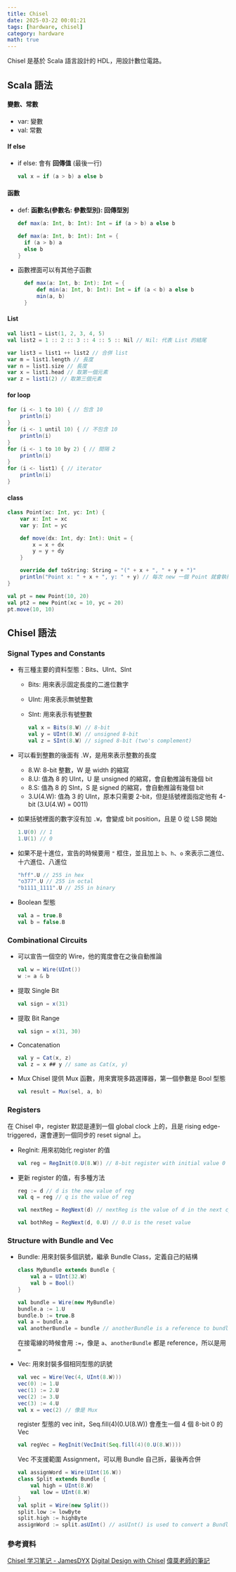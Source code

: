 ```yaml
---
title: Chisel
date: 2025-03-22 00:01:21
tags: [hardware, chisel]
category: hardware
math: true
---
```


Chisel 是基於 Scala 語言設計的 HDL，用設計數位電路。

## Scala 語法

#### 變數、常數

- var: 變數
- val: 常數

#### If else

- if else: 會有 **回傳值** (最後一行)
  ```scala
  val x = if (a > b) a else b
  ```

#### 函數

- def: **函數名(參數名: 參數型別): 回傳型別**

  ```scala
  def max(a: Int, b: Int): Int = if (a > b) a else b

  def max(a: Int, b: Int): Int = {
    if (a > b) a
    else b
  }
  ```

- 函數裡面可以有其他子函數

  ```scala
    def max(a: Int, b: Int): Int = {
        def min(a: Int, b: Int): Int = if (a < b) a else b
        min(a, b)
    }
  ```

#### List

```scala
val list1 = List(1, 2, 3, 4, 5)
val list2 = 1 :: 2 :: 3 :: 4 :: 5 :: Nil // Nil: 代表 List 的結尾

var list3 = list1 ++ list2 // 合併 list
var m = list1.length // 長度
var n = list1.size // 長度
var x = list1.head // 取第一個元素
var z = list1(2) // 取第三個元素

```

#### for loop

```scala
for (i <- 1 to 10) { // 包含 10
    println(i)
}
for (i <- 1 until 10) { // 不包含 10
    println(i)
}
for (i <- 1 to 10 by 2) { // 間隔 2
    println(i)
}
for (i <- list1) { // iterator
    println(i)
}
```

#### class

```scala
class Point(xc: Int, yc: Int) {
    var x: Int = xc
    var y: Int = yc

    def move(dx: Int, dy: Int): Unit = {
        x = x + dx
        y = y + dy
    }

    override def toString: String = "(" + x + ", " + y + ")"
    println("Point x: " + x + ", y: " + y) // 每次 new 一個 Point 就會執行
}

val pt = new Point(10, 20)
val pt2 = new Point(xc = 10, yc = 20)
pt.move(10, 10)
```

## Chisel 語法

### Signal Types and Constants

- 有三種主要的資料型態：Bits、UInt、SInt

  - Bits: 用來表示固定長度的二進位數字
  - UInt: 用來表示無號整數
  - SInt: 用來表示有號整數

    ```scala
    val x = Bits(8.W) // 8-bit
    val y = UInt(8.W) // unsigned 8-bit
    val z = SInt(8.W) // signed 8-bit (two's complement)
    ```

- 可以看到整數的後面有 .W，是用來表示整數的長度

  - 8.W: 8-bit 整數，W 是 width 的縮寫
  - 8.U: 值為 8 的 UInt，U 是 unsigned 的縮寫，會自動推論有幾個 bit
  - 8.S: 值為 8 的 SInt，S 是 signed 的縮寫，會自動推論有幾個 bit
  - 3.U(4.W): 值為 3 的 UInt，原本只需要 2-bit，但是括號裡面指定他有 4-bit (3.U(4.W) = 0011)

- 如果括號裡面的數字沒有加 `.W`，會變成 bit position，且是 0 從 LSB 開始

  ```scala
  1.U(0) // 1
  1.U(1) // 0
  ```

- 如果不是十進位，宣告的時候要用 `"` 框住，並且加上 `b`、`h`、`o` 來表示二進位、十六進位、八進位

  ```scala
  "hff".U // 255 in hex
  "o377".U // 255 in octal
  "b1111_1111".U // 255 in binary
  ```

- Boolean 型態

  ```scala
  val a = true.B
  val b = false.B
  ```

### Combinational Circuits

- 可以宣告一個空的 Wire，他的寬度會在之後自動推論

  ```scala
  val w = Wire(UInt())
  w := a & b
  ```

- 提取 Single Bit

  ```scala
  val sign = x(31)
  ```

- 提取 Bit Range

  ```scala
  val sign = x(31, 30)
  ```

- Concatenation

  ```scala
  val y = Cat(x, z)
  val z = x ## y // same as Cat(x, y)
  ```

- Mux
  Chisel 提供 Mux 函數，用來實現多路選擇器，第一個參數是 Bool 型態
  ```scala
  val result = Mux(sel, a, b)
  ```

### Registers

在 Chisel 中，register 默認是連到一個 global clock 上的，且是 rising edge-triggered，還會連到一個同步的 reset signal 上。

- RegInit: 用來初始化 register 的值

  ```scala
  val reg = RegInit(0.U(8.W)) // 8-bit register with initial value 0
  ```

- 更新 register 的值，有多種方法

  ```scala
  reg := d // d is the new value of reg
  val q = reg // q is the value of reg

  val nextReg = RegNext(d) // nextReg is the value of d in the next cycle

  val bothReg = RegNext(d, 0.U) // 0.U is the reset value
  ```

### Structure with Bundle and Vec

- Bundle: 用來封裝多個訊號，繼承 Bundle Class，定義自己的結構

  ```scala
  class MyBundle extends Bundle {
      val a = UInt(32.W)
      val b = Bool()
  }

  val bundle = Wire(new MyBundle)
  bundle.a := 1.U
  bundle.b := true.B
  val a = bundle.a
  val anotherBundle = bundle // anotherBundle is a reference to bundle
  ```

  在接電線的時候會用 `:=`，像是 `a`、`anotherBundle` 都是 reference，所以是用 `=`

- Vec: 用來封裝多個相同型態的訊號

  ```scala
  val vec = Wire(Vec(4, UInt(8.W)))
  vec(0) := 1.U
  vec(1) := 2.U
  vec(2) := 3.U
  vec(3) := 4.U
  val x = vec(2) // 像是 Mux
  ```

  register 型態的 vec init，Seq.fill(4)(0.U(8.W)) 會產生一個 4 個 8-bit 0 的 Vec

  ```scala
  val regVec = RegInit(VecInit(Seq.fill(4)(0.U(8.W))))
  ```

  Vec 不支援範圍 Assignment，可以用 Bundle 自己拆，最後再合併

  ```scala
  val assignWord = Wire(UInt(16.W))
  class Split extends Bundle {
      val high = UInt(8.W)
      val low = UInt(8.W)
  }
  val split = Wire(new Split())
  split.low := lowByte
  split.high := highByte
  assignWord := split.asUInt() // asUInt() is used to convert a Bundle to a UInt
  ```

### 參考資料

[Chisel 学习笔记 - JamesDYX](https://www.cnblogs.com/JamesDYX/p/10072885.html)
[Digital Design with Chisel](https://www.imm.dtu.dk/~masca/chisel-book.pdf)
[偉棻老師的筆記]()
